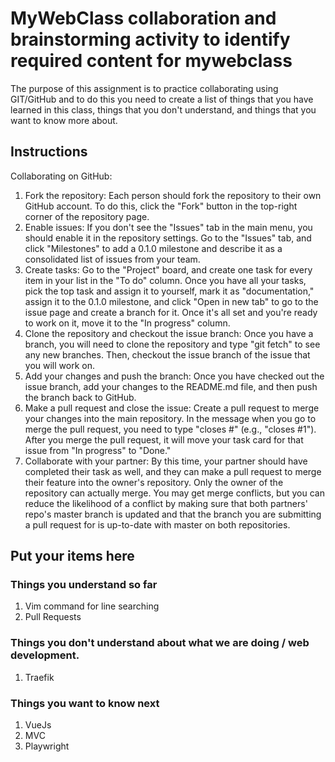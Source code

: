 # MyWebClass collaboration and brainstorming activity to identify required content for mywebclass

The purpose of this assignment is to practice collaborating using GIT/GitHub and to do this you need to create a list of things that you have learned in this class, things that you don't understand, and things that you want to know more about.  

## Instructions
Collaborating on GitHub:

1. Fork the repository: Each person should fork the repository to their own GitHub account. To do this, click the "Fork" button in the top-right corner of the repository page.
2. Enable issues: If you don't see the "Issues" tab in the main menu, you should enable it in the repository settings. Go to the "Issues" tab, and click "Milestones" to add a 0.1.0 milestone and describe it as a consolidated list of issues from your team.
3. Create tasks: Go to the "Project" board, and create one task for every item in your list in the "To do" column. Once you have all your tasks, pick the top task and assign it to yourself, mark it as "documentation," assign it to the 0.1.0 milestone, and click "Open in new tab" to go to the issue page and create a branch for it. Once it's all set and you're ready to work on it, move it to the "In progress" column.
4. Clone the repository and checkout the issue branch: Once you have a branch, you will need to clone the repository and type "git fetch" to see any new branches. Then, checkout the issue branch of the issue that you will work on.
5. Add your changes and push the branch: Once you have checked out the issue branch, add your changes to the README.md file, and then push the branch back to GitHub.
6. Make a pull request and close the issue: Create a pull request to merge your changes into the main repository. In the message when you go to merge the pull request, you need to type "closes #" (e.g., "closes #1"). After you merge the pull request, it will move your task card for that issue from "In progress" to "Done."
7. Collaborate with your partner: By this time, your partner should have completed their task as well, and they can make a pull request to merge their feature into the owner's repository. Only the owner of the repository can actually merge. You may get merge conflicts, but you can reduce the likelihood of a conflict by making sure that both partners' repo's master branch is updated and that the branch you are submitting a pull request for is up-to-date with master on both repositories.

## Put your items here
### Things you understand so far
1. Vim command for line searching
2. Pull Requests
### Things you don't understand about what we are doing / web development.
1. Traefik
### Things you want to know next
1. VueJs
2. MVC
3. Playwright
